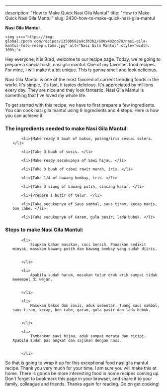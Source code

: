 ---
description: "How to Make Quick Nasi Gila Mantul"
title: "How to Make Quick Nasi Gila Mantul"
slug: 2430-how-to-make-quick-nasi-gila-mantul

<p>
	<strong>Nasi Gila Mantul</strong>. 
	
</p>
<p>
	
	<img src="https://img-global.cpcdn.com/recipes/1350b682a9c3b3b2/680x482cq70/nasi-gila-mantul-foto-resep-utama.jpg" alt="Nasi Gila Mantul" style="width: 100%;">
	
	
</p>
<p>
	Hey everyone, it is Brad, welcome to our recipe page. Today, we're going to prepare a special dish, nasi gila mantul. One of my favorites food recipes. For mine, I will make it a bit unique. This is gonna smell and look delicious.
</p>
	
<p>
	Nasi Gila Mantul is one of the most favored of current trending foods in the world. It's simple, it's fast, it tastes delicious. It's appreciated by millions every day. They are nice and they look fantastic. Nasi Gila Mantul is something that I've loved my whole life.
</p>
<p>
	
</p>

<p>
To get started with this recipe, we have to first prepare a few ingredients. You can cook nasi gila mantul using 9 ingredients and 4 steps. Here is how you can achieve it.
</p>

<h3>The ingredients needed to make Nasi Gila Mantul:</h3>

<ol>
	
		<li>{Make ready 8 buah of bakso, potong/iris sesuai selera. </li>
	
		<li>{Take 3 buah of sosis. </li>
	
		<li>{Make ready secukupnya of Sawi hijau. </li>
	
		<li>{Take 3 buah of cabai rawit merah, iris. </li>
	
		<li>{Take 1/4 of bawang bombay, iris. </li>
	
		<li>{Take 3 siung of bawang putih, cincang kasar. </li>
	
		<li>{Prepare 1 butir of telur. </li>
	
		<li>{Take secukupnya of Saus sambal, saus tiram, kecap manis, bon cabe. </li>
	
		<li>{Take secukupnya of Garam, gula pasir, lada bubuk. </li>
	
</ol>
<p>
	
</p>

<h3>Steps to make Nasi Gila Mantul:</h3>

<ol>
	
		<li>
			Siapkan bahan masakan, cuci bersih. Panaskan sedikit minyak, masukan bawang putih dan bawang bombay yang sudah diiris.
			
			
		</li>
	
		<li>
			Apabila sudah harum, masukan telur orak arik sampai tidak menempel di wajan.
			
			
		</li>
	
		<li>
			Masukan bakso dan sosis, aduk sebentar. Tuang saus sambal, saus tiram, kecap, bon cabe, garam, gula pasir dan lada bubuk.
			
			
		</li>
	
		<li>
			Tambahkan sawi hijau, aduk sampai merata dan cicipi. Apabila sudah pas angkat dan sajikan dengan nasi.
			
			
		</li>
	
</ol>

<p>
	
</p>

<p>
	So that is going to wrap it up for this exceptional food nasi gila mantul recipe. Thank you very much for your time. I am sure you will make this at home. There is gonna be more interesting food in home recipes coming up. Don't forget to bookmark this page in your browser, and share it to your family, colleague and friends. Thanks again for reading. Go on get cooking!
</p>

